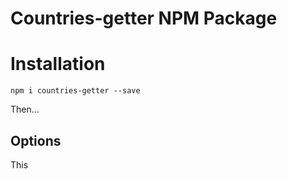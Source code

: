 # Countries-getter NPM Package

# Installation

`npm i countries-getter --save`

Then...



## Options

This 